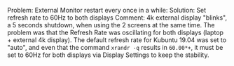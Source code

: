 Problem: External Monitor restart every once in a while:
Solution: Set refresh rate to 60Hz to both displays
Comment: 4k external display "blinks", a 5 seconds shutdown, when using the 2 screens at the same time. The problem was that the Refresh Rate was oscillating for both displays (laptop + external 4k display).
        The default refresh rate for Kubuntu 19.04 was set to "auto", and even that the command `xrandr -q` results in `60.00*+`, it must be set to 60Hz for both displays via Display Settings to keep the stability.

